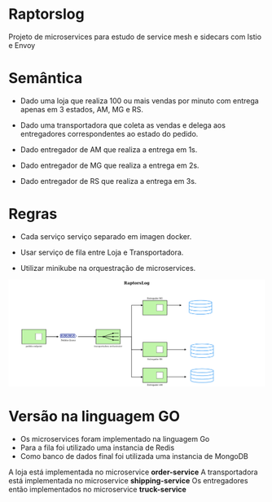 # Raptorslog  
Projeto de microservices para estudo de service mesh e sidecars com Istio e Envoy  

# Semântica  

* Dado uma loja que realiza 100 ou mais vendas por minuto com entrega apenas em 3 estados, AM, MG e RS.

* Dado uma transportadora que coleta as vendas e delega aos entregadores correspondentes ao estado do pedido.

* Dado entregador de AM que realiza a entrega em 1s.

* Dado entregador de MG que realiza a entrega em 2s.

* Dado entregador de RS que realiza a entrega em 3s.

# Regras  

* Cada serviço serviço separado em imagen docker.

* Usar serviço de fila entre Loja e Transportadora.

* Utilizar minikube na orquestração de microservices.

![Diagram](Diagram-RaptorsLog.png)

# Versão na linguagem GO

* Os microservices foram implementado na linguagem Go
* Para a fila foi utilizado uma instancia de Redis
* Como banco de dados final foi utilizada uma instancia de MongoDB

A loja está implementada no microservice **order-service**
A transportadora está implementada no microservice **shipping-service**
Os entregadores então implementados no microservice **truck-service**
